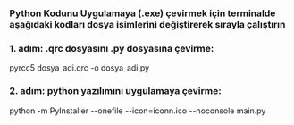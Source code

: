 ### Python Kodunu Uygulamaya (.exe) çevirmek için terminalde aşağıdaki kodları dosya isimlerini değiştirerek sırayla çalıştırın
  
 ### 1. adım: .qrc dosyasını .py dosyasına çevirme:
pyrcc5 dosya_adi.qrc -o dosya_adi.py

### 2. adım: python yazılımını uygulamaya çevirme:
python -m PyInstaller --onefile --icon=iconn.ico --noconsole main.py

